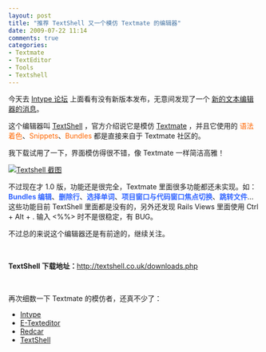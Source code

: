 ```yaml
---
layout: post
title: "推荐 TextShell 又一个模仿 Textmate 的编辑器"
date: 2009-07-22 11:14
comments: true
categories: 
- Textmate
- TextEditor
- Tools
- Textshell
---
```

<p>今天去 <a href="http://intype.info/forums/" target="_blank">Intype 论坛</a> 上面看有没有新版本发布，无意间发现了一个 <a href="http://intype.info/forums/discussion/849/textshell-new-text-editor/" target="_blank">新的文本编辑器的消息</a>。</p>
<p>这个编辑器叫 <a href="http://textshell.co.uk/" target="_blank">TextShell</a> ，官方介绍说它是模仿 <a href="http://macromates.com/" target="_blank">Textmate</a> ，并且它使用的 <span style="color: #ff6600;">语法着色</span>、<span style="color: #ff6600;">Snippets</span>、<span style="color: #ff6600;">Bundles</span> 都是直接来自于 Textmate 社区的。</p>
<p>我下载试用了一下，界面模仿得很不错，像 Textmate 一样简洁高雅！</p>
<p><a href="http://farm3.static.flickr.com/2592/3744283237_c9c14f0201_o.png" target="_blank"><img src="http://farm3.static.flickr.com/2592/3744283237_f264882134.jpg" border="0" alt="Textshell 截图" /></a></p>
<p>不过现在才 1.0 版，功能还是很完全，Textmate 里面很多功能都还未实现。如：<span style="color: #3366ff;"><strong>Bundles 编辑</strong></span>、<span style="color: #3366ff;"><strong>删除行</strong></span>、<span style="color: #3366ff;"><strong>选择单词</strong></span>、<span style="color: #3366ff;"><strong>项目窗口与代码窗口焦点切换</strong></span>、<span style="color: #3366ff;"><strong>跳转文件</strong></span>...这些功能目前 TextShell 里面都是没有的，另外还发现 Rails Views 里面使用 Ctrl + Alt + . 输入 &lt;%%&gt; 时不是很稳定，有 BUG。</p>
<p>不过总的来说这个编辑器还是有前途的，继续关注。</p>
<p>&nbsp;</p>
<p><strong>TextShell 下载地址：</strong><a href="http://textshell.co.uk/downloads.php" target="_blank">http://textshell.co.uk/downloads.php</a></p>
<p>&nbsp;</p>
<p>再次细数一下 Textmate 的模仿者，还真不少了：</p>
<ul>
<li><a href="http://intype.info" target="_blank">Intype</a></li>
<li><a href="http://e-texteditor.com" target="_blank">E-Texteditor</a></li>
<li><a href="http://redcareditor.com/" target="_blank">Redcar</a></li>
<li><a href="http://textshell.co.uk" target="_blank">TextShell</a></li>
</ul>
